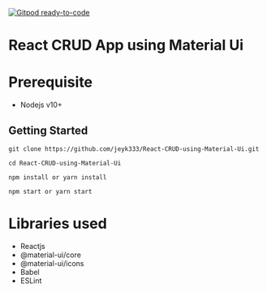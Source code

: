[![Gitpod ready-to-code](https://img.shields.io/badge/Gitpod-ready--to--code-blue?logo=gitpod)](https://gitpod.io/#https://github.com/jeyk333/React-CRUD-using-Material-Ui)

# React CRUD App using Material Ui

# Prerequisite
- Nodejs v10+

## Getting Started
```
git clone https://github.com/jeyk333/React-CRUD-using-Material-Ui.git

cd React-CRUD-using-Material-Ui

npm install or yarn install

npm start or yarn start
```
# Libraries used 
- Reactjs
- @material-ui/core
- @material-ui/icons
- Babel
- ESLint
